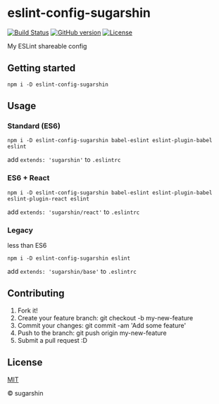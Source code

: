 # eslint-config-sugarshin

[![Build Status][travis-image]][travis-url]
[![GitHub version][github-ver-image]][github-ver-url]
[![License][license-image]][license-url]

My ESLint shareable config

## Getting started

```
npm i -D eslint-config-sugarshin
```

## Usage

### Standard (ES6)

```
npm i -D eslint-config-sugarshin babel-eslint eslint-plugin-babel eslint
```

add `extends: 'sugarshin'` to `.eslintrc`

### ES6 + React

```
npm i -D eslint-config-sugarshin babel-eslint eslint-plugin-babel eslint-plugin-react eslint
```

add `extends: 'sugarshin/react'` to `.eslintrc`

### Legacy

less than ES6

```
npm i -D eslint-config-sugarshin eslint
```

add `extends: 'sugarshin/base'` to `.eslintrc`

## Contributing

1. Fork it!
2. Create your feature branch: git checkout -b my-new-feature
3. Commit your changes: git commit -am 'Add some feature'
4. Push to the branch: git push origin my-new-feature
5. Submit a pull request :D

## License

[MIT][license-url]

© sugarshin

[npm-image]: http://img.shields.io/npm/v/eslint-config-sugarshin.svg
[npm-url]: https://www.npmjs.org/package/eslint-config-sugarshin
[bower-image]: http://img.shields.io/bower/v/eslint-config-sugarshin.svg
[bower-url]: http://bower.io/search/?q=eslint-config-sugarshin
[travis-image]: http://img.shields.io/travis/sugarshin/eslint-config-sugarshin/master.svg?branch=master
[travis-url]: https://travis-ci.org/sugarshin/eslint-config-sugarshin
[gratipay-image]: http://img.shields.io/gratipay/sugarshin.svg
[gratipay-url]: https://gratipay.com/sugarshin/
[coveralls-image]: https://coveralls.io/repos/sugarshin/eslint-config-sugarshin/badge.svg
[coveralls-url]: https://coveralls.io/r/sugarshin/eslint-config-sugarshin
[github-ver-image]: https://badge.fury.io/gh/sugarshin%2Feslint-config-sugarshin.svg
[github-ver-url]: http://badge.fury.io/gh/sugarshin%2Feslint-config-sugarshin
[license-image]: http://img.shields.io/:license-mit-blue.svg
[license-url]: http://sugarshin.mit-license.org/
[downloads-image]: http://img.shields.io/npm/dm/eslint-config-sugarshin.svg
[dependencies-image]: http://img.shields.io/david/sugarshin/eslint-config-sugarshin.svg
